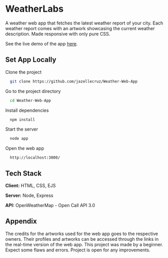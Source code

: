 
# WeatherLabs

A weather web app that fetches the latest weather report of your city. Each weather report comes with an artwork showcasing the current weather description.
Made responsive with only pure CSS.

See the live demo of the app [here](https://weather-labs.herokuapp.com/).

## Set App Locally


Clone the project

```bash
  git clone https://github.com/jazellecruz/Weather-Web-App
```

Go to the project directory

```bash
  cd Weather-Web-App
```

Install dependencies

```bash
  npm install
```

Start the server

```bash
  node app
```

Open the web app

```
  http://localhost:3000/
```
## Tech Stack

**Client:** HTML, CSS, EJS

**Server:** Node, Express

**API:** OpenWeatherMap - Open Call API 3.0


## Appendix
The credits for the artworks used for the web app goes to the respective owners. Their profiles and artworks can be accessed through the links in the real-time version of the web app. This project was made by a beginner. Expect some flaws and errors. Project is open for any improvements.




